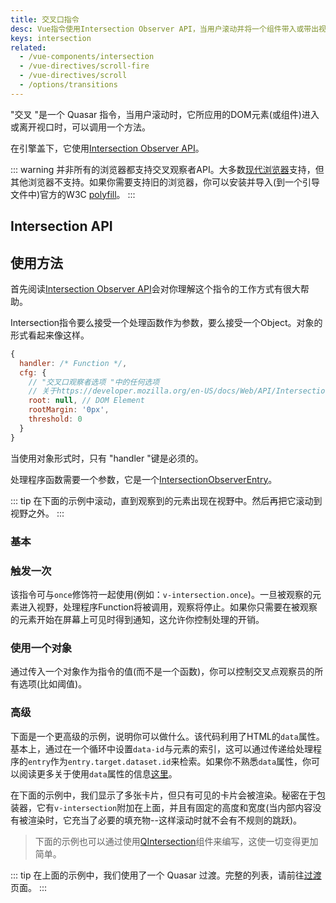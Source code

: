 ```yaml
---
title: 交叉口指令
desc: Vue指令使用Intersection Observer API，当用户滚动并将一个组件带入或带出视图时调用一个方法。
keys: intersection
related:
  - /vue-components/intersection
  - /vue-directives/scroll-fire
  - /vue-directives/scroll
  - /options/transitions
---
```


"交叉 "是一个 Quasar 指令，当用户滚动时，它所应用的DOM元素(或组件)进入或离开视口时，可以调用一个方法。

在引擎盖下，它使用[Intersection Observer API](https://developer.mozilla.org/en-US/docs/Web/API/Intersection_Observer_API)。

::: warning
并非所有的浏览器都支持交叉观察者API。大多数[现代浏览器](https://caniuse.com/#search=intersection)支持，但其他浏览器不支持。如果你需要支持旧的浏览器，你可以安装并导入(到一个引导文件中)官方的W3C [polyfill](https://github.com/w3c/IntersectionObserver)。
:::

## Intersection API

<doc-api file="Intersection" />

## 使用方法

首先阅读[Intersection Observer API](https://developer.mozilla.org/en-US/docs/Web/API/Intersection_Observer_API)会对你理解这个指令的工作方式有很大帮助。

Intersection指令要么接受一个处理函数作为参数，要么接受一个Object。对象的形式看起来像这样。

```js
{
  handler: /* Function */,
  cfg: {
    // "交叉口观察者选项 "中的任何选项
    // 关于https://developer.mozilla.org/en-US/docs/Web/API/Intersection_Observer_API
    root: null, // DOM Element
    rootMargin: '0px',
    threshold: 0
  }
}
```

当使用对象形式时，只有 "handler "键是必须的。

处理程序函数需要一个参数，它是一个[IntersectionObserverEntry](https://developer.mozilla.org/en-US/docs/Web/API/IntersectionObserverEntry)。

::: tip
在下面的示例中滚动，直到观察到的元素出现在视野中。然后再把它滚动到视野之外。
:::

### 基本

<doc-example title="基本" file="交叉点/基本" no-edit />

### 触发一次

该指令可与`once`修饰符一起使用(例如：`v-intersection.once`)。一旦被观察的元素进入视野，处理程序Function将被调用，观察将停止。如果你只需要在被观察的元素开始在屏幕上可见时得到通知，这允许你控制处理的开销。

<doc-example title="Once" file="Intersection/Once" no-edit />

### 使用一个对象

通过传入一个对象作为指令的值(而不是一个函数)，你可以控制交叉点观察员的所有选项(比如阈值)。

<doc-example title="提供配置对象" file="Intersection/ObjectForm" no-edit />

### 高级

下面是一个更高级的示例，说明你可以做什么。该代码利用了HTML的`data`属性。基本上，通过在一个循环中设置`data-id`与元素的索引，这可以通过传递给处理程序的`entry`作为`entry.target.dataset.id`来检索。如果你不熟悉`data`属性，你可以阅读更多关于使用`data`属性的信息[这里](https://developer.mozilla.org/en-US/docs/Learn/HTML/Howto/Use_data_attributes)。

<doc-example title="高级" file="交叉点/高级" no-edit />

在下面的示例中，我们显示了多张卡片，但只有可见的卡片会被渲染。秘密在于包装器，它有`v-intersection`附加在上面，并且有固定的高度和宽度(当内部内容没有被渲染时，它充当了必要的填充物--这样滚动时就不会有不规则的跳跃)。

> 下面的示例也可以通过使用[QIntersection](/vue-components/intersection)组件来编写，这使一切变得更加简单。

<doc-example title="滚动的卡片" file="Intersection/ScrollingCards" scrollable no-edit />

::: tip
在上面的示例中，我们使用了一个 Quasar 过渡。完整的列表，请前往[过渡](/options/transitions)页面。
:::
